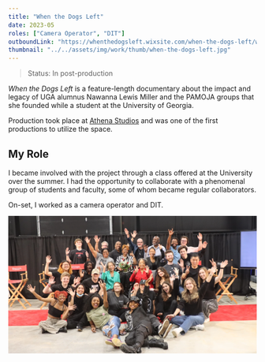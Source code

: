 ```yaml
---
title: "When the Dogs Left"
date: 2023-05
roles: ["Camera Operator", "DIT"]
outboundLink: "https://whenthedogsleft.wixsite.com/when-the-dogs-left/wtdl-documentary-coming-soon"
thumbnail: "../../assets/img/work/thumb/when-the-dogs-left.jpg"
---
```

> Status: In post-production

*When the Dogs Left* is a feature-length documentary about the impact and legacy of UGA alumnus Nawanna Lewis Miller and the PAMOJA groups that she founded while a student at the University of Georgia.

Production took place at [Athena Studios](https://athenastudiosga.com/) and was one of the first productions to utilize the space.

## My Role

I became involved with the project through a class offered at the University over the summer. I had the opportunity to collaborate with a phenomenal group of students and faculty, some of whom became regular collaborators.

On-set, I worked as a camera operator and DIT.

![A photo of the class celebration at the end of the semester.](../../assets/img/work/wtdl/celebration.webp)